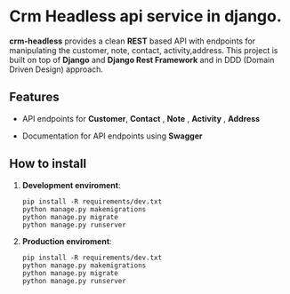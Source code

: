 # Crm Headless api service in django.

**crm-headless** provides a clean **REST** based API with endpoints for manipulating the customer, note, contact, activity,address.
This project is built on top of **Django** and **Django Rest Framework** and in DDD (Domain Driven Design) approach.

## Features

- API endpoints for **Customer**, **Contact** , **Note** , **Activity** , **Address**

- Documentation for API endpoints using **Swagger**

## How to install

1. **Development enviroment**:
   ```
   pip install -R requirements/dev.txt
   python manage.py makemigrations
   python manage.py migrate
   python manage.py runserver
   ```
1. **Production enviroment**:
   ```
   pip install -R requirements/dev.txt
   python manage.py makemigrations
   python manage.py migrate
   python manage.py runserver
   ```
